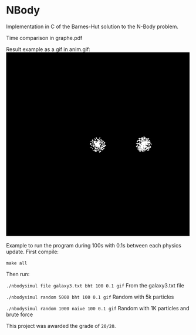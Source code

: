 # NBody

Implementation in C of the Barnes-Hut solution to the N-Body problem.

Time comparison in graphe.pdf

Result example as a gif in anim.gif:
![](anim.gif)

Example to run the program during 100s with 0.1s between each physics update.
First compile:
```
make all
```
Then run:

`./nbodysimul file galaxy3.txt bht 100 0.1 gif` From the galaxy3.txt file

`./nbodysimul random 5000 bht 100 0.1 gif` Random with 5k particles

`./nbodysimul random 1000 naive 100 0.1 gif` Random with 1K particles and brute force

This project was awarded the grade of `20/20`.
